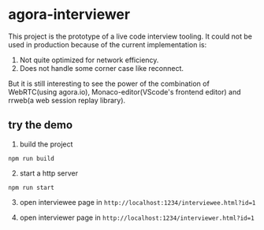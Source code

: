# agora-interviewer

This project is the prototype of a live code interview tooling.
It could not be used in production because of the current implementation is:

1. Not quite optimized for network efficiency.
2. Does not handle some corner case like reconnect.

But it is still interesting to see the power of the combination of WebRTC(using agora.io), Monaco-editor(VScode's frontend editor) and rrweb(a web session replay library).

## try the demo

1. build the project

```
npm run build
```

2. start a http server

```
npm run start
```

3. open interviewee page in `http://localhost:1234/interviewee.html?id=1`

4. open interviewer page in `http://localhost:1234/interviewer.html?id=1`

